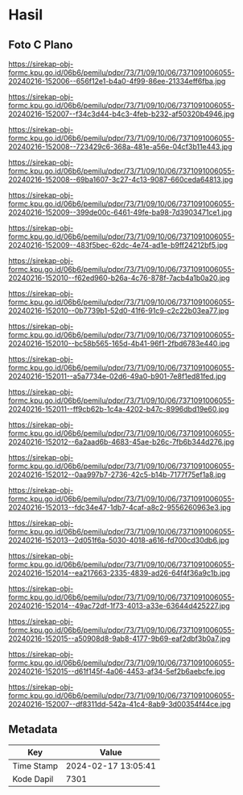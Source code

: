 # Hasil

## Foto C Plano

https://sirekap-obj-formc.kpu.go.id/06b6/pemilu/pdpr/73/71/09/10/06/7371091006055-20240216-152006--656f12e1-b4a0-4f99-86ee-21334eff6fba.jpg

https://sirekap-obj-formc.kpu.go.id/06b6/pemilu/pdpr/73/71/09/10/06/7371091006055-20240216-152007--f34c3d44-b4c3-4feb-b232-af50320b4946.jpg

https://sirekap-obj-formc.kpu.go.id/06b6/pemilu/pdpr/73/71/09/10/06/7371091006055-20240216-152008--723429c6-368a-481e-a56e-04cf3b11e443.jpg

https://sirekap-obj-formc.kpu.go.id/06b6/pemilu/pdpr/73/71/09/10/06/7371091006055-20240216-152008--69ba1607-3c27-4c13-9087-660ceda64813.jpg

https://sirekap-obj-formc.kpu.go.id/06b6/pemilu/pdpr/73/71/09/10/06/7371091006055-20240216-152009--399de00c-6461-49fe-ba98-7d3903471ce1.jpg

https://sirekap-obj-formc.kpu.go.id/06b6/pemilu/pdpr/73/71/09/10/06/7371091006055-20240216-152009--483f5bec-62dc-4e74-ad1e-b9ff24212bf5.jpg

https://sirekap-obj-formc.kpu.go.id/06b6/pemilu/pdpr/73/71/09/10/06/7371091006055-20240216-152010--f62ed960-b26a-4c76-878f-7acb4a1b0a20.jpg

https://sirekap-obj-formc.kpu.go.id/06b6/pemilu/pdpr/73/71/09/10/06/7371091006055-20240216-152010--0b7739b1-52d0-41f6-91c9-c2c22b03ea77.jpg

https://sirekap-obj-formc.kpu.go.id/06b6/pemilu/pdpr/73/71/09/10/06/7371091006055-20240216-152010--bc58b565-165d-4b41-96f1-2fbd6783e440.jpg

https://sirekap-obj-formc.kpu.go.id/06b6/pemilu/pdpr/73/71/09/10/06/7371091006055-20240216-152011--a5a7734e-02d6-49a0-b901-7e8f1ed81fed.jpg

https://sirekap-obj-formc.kpu.go.id/06b6/pemilu/pdpr/73/71/09/10/06/7371091006055-20240216-152011--ff9cb62b-1c4a-4202-b47c-8996dbd19e60.jpg

https://sirekap-obj-formc.kpu.go.id/06b6/pemilu/pdpr/73/71/09/10/06/7371091006055-20240216-152012--6a2aad6b-4683-45ae-b26c-7fb6b344d276.jpg

https://sirekap-obj-formc.kpu.go.id/06b6/pemilu/pdpr/73/71/09/10/06/7371091006055-20240216-152012--0aa997b7-2736-42c5-b14b-7177f75ef1a8.jpg

https://sirekap-obj-formc.kpu.go.id/06b6/pemilu/pdpr/73/71/09/10/06/7371091006055-20240216-152013--fdc34e47-1db7-4caf-a8c2-9556260963e3.jpg

https://sirekap-obj-formc.kpu.go.id/06b6/pemilu/pdpr/73/71/09/10/06/7371091006055-20240216-152013--2d051f6a-5030-4018-a616-fd700cd30db6.jpg

https://sirekap-obj-formc.kpu.go.id/06b6/pemilu/pdpr/73/71/09/10/06/7371091006055-20240216-152014--ea217663-2335-4839-ad26-64f4f36a9c1b.jpg

https://sirekap-obj-formc.kpu.go.id/06b6/pemilu/pdpr/73/71/09/10/06/7371091006055-20240216-152014--49ac72df-1f73-4013-a33e-63644d425227.jpg

https://sirekap-obj-formc.kpu.go.id/06b6/pemilu/pdpr/73/71/09/10/06/7371091006055-20240216-152015--a50908d8-9ab8-4177-9b69-eaf2dbf3b0a7.jpg

https://sirekap-obj-formc.kpu.go.id/06b6/pemilu/pdpr/73/71/09/10/06/7371091006055-20240216-152015--d61f145f-4a06-4453-af34-5ef2b6aebcfe.jpg

https://sirekap-obj-formc.kpu.go.id/06b6/pemilu/pdpr/73/71/09/10/06/7371091006055-20240216-152007--df8311dd-542a-41c4-8ab9-3d00354f44ce.jpg


## Metadata

| Key        | Value               |
| ---------- | ------------------- |
| Time Stamp | 2024-02-17 13:05:41 |
| Kode Dapil | 7301                |



